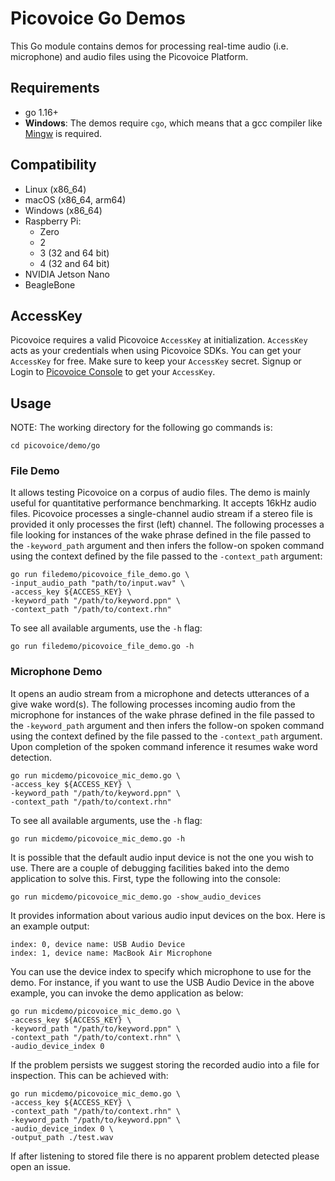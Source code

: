 # Picovoice Go Demos

This Go module contains demos for processing real-time audio (i.e. microphone) and audio files using the Picovoice Platform.

## Requirements

- go 1.16+
- **Windows**: The demos require `cgo`, which means that a gcc compiler like [Mingw](http://mingw-w64.org/doku.php) is required. 

## Compatibility

- Linux (x86_64)
- macOS (x86_64, arm64)
- Windows (x86_64)
- Raspberry Pi:
  - Zero
  - 2
  - 3 (32 and 64 bit)
  - 4 (32 and 64 bit)
- NVIDIA Jetson Nano
- BeagleBone

## AccessKey

Picovoice requires a valid Picovoice `AccessKey` at initialization. `AccessKey` acts as your credentials when using Picovoice SDKs.
You can get your `AccessKey` for free. Make sure to keep your `AccessKey` secret.
Signup or Login to [Picovoice Console](https://console.picovoice.ai/) to get your `AccessKey`.

## Usage

NOTE: The working directory for the following go commands is:

```console
cd picovoice/demo/go
```

### File Demo

It allows testing Picovoice on a corpus of audio files. The demo is mainly useful for quantitative performance benchmarking. It accepts 16kHz audio files. Picovoice processes a single-channel audio stream if a stereo file is
provided it only processes the first (left) channel. The following processes a file looking for instances of the wake phrase defined in the file passed to the `-keyword_path` argument and then infers the follow-on spoken command
using the context defined by the file passed to the `-context_path` argument:

```console
go run filedemo/picovoice_file_demo.go \
-input_audio_path "path/to/input.wav" \
-access_key ${ACCESS_KEY} \
-keyword_path "/path/to/keyword.ppn" \
-context_path "/path/to/context.rhn"
```

To see all available arguments, use the `-h` flag:
```console
go run filedemo/picovoice_file_demo.go -h
```

### Microphone Demo

It opens an audio stream from a microphone and detects utterances of a give wake word(s). The following processes
incoming audio from the microphone for instances of the wake phrase defined in the file  passed to the `-keyword_path` argument and then infers the follow-on spoken command using the context defined by the file
passed to the `-context_path` argument. Upon completion of the spoken command inference it resumes wake word
detection.

```console
go run micdemo/picovoice_mic_demo.go \
-access_key ${ACCESS_KEY} \
-keyword_path "/path/to/keyword.ppn" \
-context_path "/path/to/context.rhn"
```

To see all available arguments, use the `-h` flag:
```console
go run micdemo/picovoice_mic_demo.go -h
```

It is possible that the default audio input device is not the one you wish to use. There are a couple
of debugging facilities baked into the demo application to solve this. First, type the following into the console:
```console
go run micdemo/picovoice_mic_demo.go -show_audio_devices
```

It provides information about various audio input devices on the box. Here is an example output:

```console
index: 0, device name: USB Audio Device
index: 1, device name: MacBook Air Microphone
``` 

You can use the device index to specify which microphone to use for the demo. For instance, if you want to use the USB Audio Device
in the above example, you can invoke the demo application as below:

```console
go run micdemo/picovoice_mic_demo.go \
-access_key ${ACCESS_KEY} \
-keyword_path "/path/to/keyword.ppn" \
-context_path "/path/to/context.rhn" \
-audio_device_index 0
```

If the problem persists we suggest storing the recorded audio into a file for inspection. This can be achieved with:

```console
go run micdemo/picovoice_mic_demo.go \
-access_key ${ACCESS_KEY} \
-context_path "/path/to/context.rhn" \
-keyword_path "/path/to/keyword.ppn" \
-audio_device_index 0 \
-output_path ./test.wav
```

If after listening to stored file there is no apparent problem detected please open an issue.
